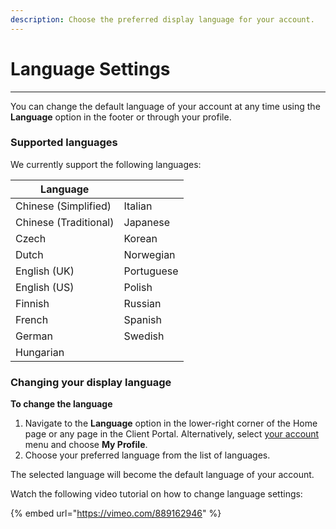```yaml
---
description: Choose the preferred display language for your account.
---
```


# Language Settings

***

You can change the default language of your account at any time using the **Language** option in the footer or through your profile. &#x20;

### Supported languages

We currently support the following languages:

<table data-header-hidden data-full-width="false"><thead><tr><th>Language</th><th></th></tr></thead><tbody><tr><td>Chinese (Simplified)</td><td>Italian</td></tr><tr><td>Chinese (Traditional)</td><td>Japanese</td></tr><tr><td>Czech</td><td>Korean</td></tr><tr><td>Dutch</td><td>Norwegian</td></tr><tr><td>English (UK)</td><td>Portuguese</td></tr><tr><td>English (US)</td><td>Polish</td></tr><tr><td>Finnish</td><td>Russian</td></tr><tr><td>French</td><td>Spanish</td></tr><tr><td>German</td><td>Swedish</td></tr><tr><td>Hungarian</td><td></td></tr></tbody></table>

### **Changing your display** language

**To change the language**

1. Navigate to the **Language** option in the lower-right corner of the Home page or any page in the Client Portal. Alternatively, select [your account](navigate-the-home-page.md#account-menu) menu and choose **My Profile**.
2. Choose your preferred language from the list of languages.

The selected language will become the default language of your account.&#x20;

Watch the following video tutorial on how to change language settings:

{% embed url="https://vimeo.com/889162946" %}

